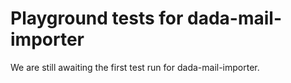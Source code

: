 # Playground tests for dada-mail-importer
We are still awaiting the first test run for dada-mail-importer.
